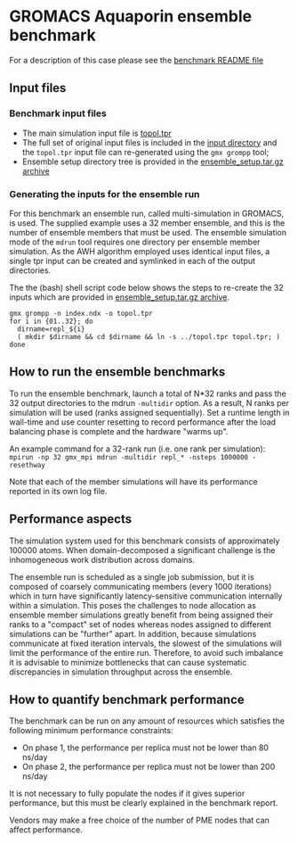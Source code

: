# GROMACS Aquaporin ensemble benchmark

For a description of this case please see the [benchmark README
file](./inputs//README)

## Input files

### Benchmark input files

- The main simulation input file is [topol.tpr](./inputs/topol.tpr)
- The full set of original input files is included in the 
  [input directory](./inputs/) and the ``topol.tpr`` input file can
  re-generated using the ``gmx grompp`` tool;
- Ensemble setup directory tree is provided in the
  [ensemble_setup.tar.gz archive](./inputs/ensemble_setup.tar.gz)

### Generating the inputs for the ensemble run

For this benchmark an ensemble run, called multi-simulation in
GROMACS, is used. The supplied example uses a 32 member ensemble, and
this is the number of ensemble members that must be used. The
ensemble simulation mode of the ``mdrun`` tool requires one directory
per ensemble member simulation.  As the AWH algorithm employed uses
identical input files, a single tpr input can be created and symlinked
in each of the output directories.

The the (bash) shell script code below shows the steps to re-create
the 32 inputs which are provided in
[ensemble_setup.tar.gz archive](./inputs/ensemble_setup.tar.gz).
```
gmx grompp -n index.ndx -o topol.tpr
for i in {01..32}; do
  dirname=repl_${i}
  ( mkdir $dirname && cd $dirname && ln -s ../topol.tpr topol.tpr; )
done
```

## How to run the ensemble benchmarks

To run the ensemble benchmark, launch a total of N*32 ranks and pass
the 32 output directories to the mdrun ``-multidir`` option. As a
result, N ranks per simulation will be used (ranks assigned
sequentially).  Set a runtime length in wall-time and use counter
resetting to record performance after the load balancing phase is
complete and the hardware "warms up".

An example command for a 32-rank run (i.e. one rank per simulation):
`mpirun -np 32 gmx_mpi mdrun -multidir repl_* -nsteps 1000000 -resethway`

Note that each of the member simulations will have its performance
reported in its own log file.

## Performance aspects

The simulation system used for this benchmark consists of
approximately 100000 atoms.  When domain-decomposed a significant
challenge is the inhomogeneous work distribution across domains.

The ensemble run is scheduled as a single job submission, but it is
composed of coarsely communicating members (every 1000 iterations)
which in turn have significantly latency-sensitive communication
internally within a simulation.  This poses the challenges to node
allocation as ensemble member simulations greatly benefit from being
assigned their ranks to a "compact" set of nodes whereas nodes
assigned to different simulations can be "further" apart.  In
addition, because simulations communicate at fixed iteration
intervals, the slowest of the simulations will limit the performance
of the entire run.  Therefore, to avoid such imbalance it is advisable
to minimize bottlenecks that can cause systematic discrepancies in
simulation throughput across the ensemble.

## How to quantify benchmark performance

The benchmark can be run on any amount of resources which satisfies 
the following minimum performance constraints:
- On phase 1, the performance per replica must not be lower than 80 ns/day
- On phase 2, the performance per replica must not be lower than 200 ns/day

It is not necessary to fully populate the nodes if it gives superior
performance, but this must be clearly explained in the benchmark
report.

Vendors may make a free choice of the number of PME nodes that can
affect performance.
